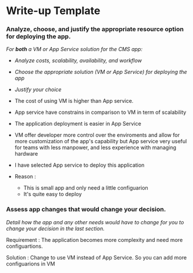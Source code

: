 # Write-up Template

### Analyze, choose, and justify the appropriate resource option for deploying the app.

*For **both** a VM or App Service solution for the CMS app:*
- *Analyze costs, scalability, availability, and workflow*
- *Choose the appropriate solution (VM or App Service) for deploying the app*
- *Justify your choice*

- The cost of using VM is higher than App service.
- App service have constrains in comparison to VM in term of scalability
- The application deployment is easier in App Service
- VM offer developer more control over the enviroments and allow for more customization of the app's capability but App service very useful for teams with less manpower, and less experience with managing hardware 

- I have selected App service to deploy this application

- Reason : 
    + This is small app and only need a little configuarion
    + It's quite easy to deploy

### Assess app changes that would change your decision.

*Detail how the app and any other needs would have to change for you to change your decision in the last section.* 

Requirement : The application becomes more complexity and need more configuartions.

Solution : Change to use VM instead of App Service. So you can add more configuarions in VM